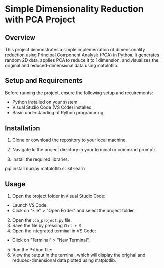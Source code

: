# Simple Dimensionality Reduction with PCA Project

## Overview
This project demonstrates a simple implementation of dimensionality reduction using Principal Component Analysis (PCA) in Python. It generates random 2D data, applies PCA to reduce it to 1 dimension, and visualizes the original and reduced-dimensional data using matplotlib.

## Setup and Requirements
Before running the project, ensure the following setup and requirements:
- Python installed on your system
- Visual Studio Code (VS Code) installed
- Basic understanding of Python programming

## Installation
1. Clone or download the repository to your local machine.
2. Navigate to the project directory in your terminal or command prompt:

3. Install the required libraries:

pip install numpy matplotlib scikit-learn


## Usage
1. Open the project folder in Visual Studio Code:
- Launch VS Code.
- Click on "File" > "Open Folder" and select the project folder.
2. Open the `pca_project.py` file.
3. Save the file by pressing `Ctrl + S`.
4. Open the integrated terminal in VS Code:
- Click on "Terminal" > "New Terminal".
5. Run the Python file:
6. View the output in the terminal, which will display the original and reduced-dimensional data plotted using matplotlib.


